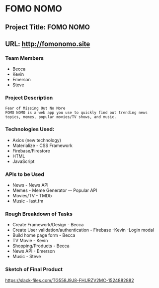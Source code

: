 # FOMO NOMO

## Project Title: FOMO NOMO

## URL: http://fomonomo.site

### Team Members

- Becca
- Kevin
- Emerson
- Steve

### Project Description

    Fear of Missing Out No More
    FOMO NOMO is a web app you use to quickly find out trending news topics, memes, popular movies/TV shows, and music.

### Technologies Used:

- Axios (new technology)
- Materialize - CSS Framework
- Firebase/Firestore
- HTML
- JavaScript

### APIs to be Used

- News - News API
- Memes - Meme Generator -- Popular API
- Movies/TV - TMDb
- Music - last.fm

### Rough Breakdown of Tasks

- Create Framework/Design - Becca
- Create User validation/authentication - Firebase -Kevin
  -Login modal
- Build home page form - Becca
- TV Movie - Kevin
- Shopping/Products - Becca
- News API - Emerson
- Music - Steve

### Sketch of Final Product

https://slack-files.com/TG558J9J8-FHURZV2MC-1524882882
